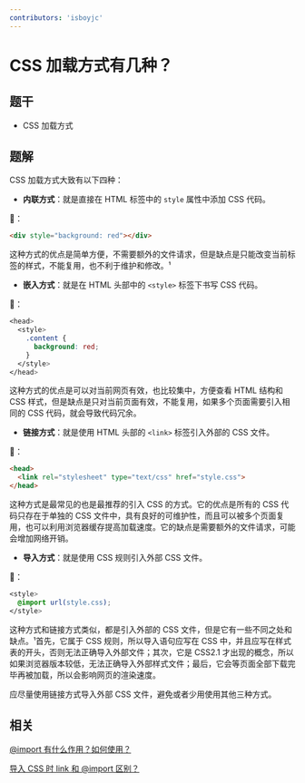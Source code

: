 ```yaml
---
contributors: 'isboyjc'
---
```


# CSS 加载方式有几种？


## 题干

- CSS 加载方式



## 题解

<!-- ::: details 点我查看题解 -->

CSS 加载方式大致有以下四种：

- **内联方式**：就是直接在 HTML 标签中的 `style` 属性中添加 CSS 代码。

🌰：

```html
<div style="background: red"></div>
```

这种方式的优点是简单方便，不需要额外的文件请求，但是缺点是只能改变当前标签的样式，不能复用，也不利于维护和修改。¹
- **嵌入方式**：就是在 HTML 头部中的 `<style>` 标签下书写 CSS 代码。

🌰：



```css
<head>
  <style>
    .content {
      background: red;
    }
  </style>
</head>
```

这种方式的优点是可以对当前网页有效，也比较集中，方便查看 HTML 结构和 CSS 样式，但是缺点是只对当前页面有效，不能复用，如果多个页面需要引入相同的 CSS 代码，就会导致代码冗余。
- **链接方式**：就是使用 HTML 头部的 `<link>` 标签引入外部的 CSS 文件。

🌰：



```html
<head>
  <link rel="stylesheet" type="text/css" href="style.css">
</head>
```

这种方式是最常见的也是最推荐的引入 CSS 的方式。它的优点是所有的 CSS 代码只存在于单独的 CSS 文件中，具有良好的可维护性，而且可以被多个页面复用，也可以利用浏览器缓存提高加载速度。它的缺点是需要额外的文件请求，可能会增加网络开销。
- **导入方式**：就是使用 CSS 规则引入外部 CSS 文件。

🌰：



```css
<style>
  @import url(style.css);
</style>
```

这种方式和链接方式类似，都是引入外部的 CSS 文件，但是它有一些不同之处和缺点。¹首先，它属于 CSS 规则，所以导入语句应写在 CSS 中，并且应写在样式表的开头，否则无法正确导入外部文件；其次，它是 CSS2.1 才出现的概念，所以如果浏览器版本较低，无法正确导入外部样式文件；最后，它会等页面全部下载完毕再被加载，所以会影响网页的渲染速度。

应尽量使用链接方式导入外部 CSS 文件，避免或者少用使用其他三种方式。

<!-- ::: -->

## 相关

[@import 有什么作用？如何使用？](./010020_@import.md)

[导入 CSS 时 link 和 @import 区别？](./010050_link_@import.md)
